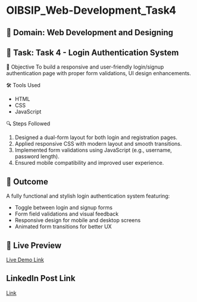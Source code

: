 # OIBSIP_Web-Development_Task4

## 📌 Domain: Web Development and Designing

## 📝 Task: Task 4 - Login Authentication System

 📖 Objective
To build a responsive and user-friendly login/signup authentication page with proper form validations, UI design enhancements.

🛠 Tools Used
- HTML
- CSS
- JavaScript

🔍 Steps Followed
1. Designed a dual-form layout for both login and registration pages.
2. Applied responsive CSS with modern layout and smooth transitions.
3. Implemented form validations using JavaScript (e.g., username, password length).
4. Ensured mobile compatibility and improved user experience.

## 🎯 Outcome
A fully functional and stylish login authentication system featuring:
- Toggle between login and signup forms
- Form field validations and visual feedback
- Responsive design for mobile and desktop screens
- Animated form transitions for better UX

## 🔗 Live Preview
[Live Demo Link](https://rasika31r.github.io/OIBSIP_Web-Development_Task4/index.html)

## LinkedIn Post Link
[Link](https://www.linkedin.com/posts/rasika-birajdar-2833aa313_oasisinfobyte-task4-loginauthentication-activity-7357002176293990402-6RF0?utm_source=share&utm_medium=member_android&rcm=ACoAAE-dQwMBNfNg8dImfmegOzwSVnDfngd3nEo)
